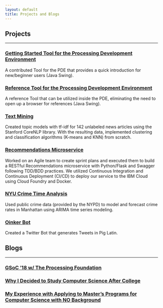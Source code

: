 ```yaml
---
layout: default
title: Projects and Blogs
---
```


## Projects
----
### <a href="https://www.github.com/jaewhyun/GettingStarted">Getting Started Tool for the Processing Development Environment</a>

A contributed Tool for the PDE that provides a quick introduction for new/beginner users (Java Swing).

### <a href="https://www.github.com/jaewhyun/ReferenceTool">Reference Tool for the Processing Development Environment</a>

A reference Tool that can be utilized inside the PDE, eliminating the need to open up a browser for references (Java Swing).

### <a href="https://github.com/jaewhyun/text_analytics">Text Mining</a>

Created topic models with tf-idf for 142 unlabeled news articles using the Stanford CoreNLP library. With the resulting data, implemented clustering and classification algorithms (K-means and KNN) from scratch.

### <a href="https://github.com/NYU-DevOps-S18-Recommendations/recommendations">Recommendations Microservice</a>

Worked on an Agile team to create sprint plans and executed them to build a RESTful Recommendations microservice with Python/Flask and Swagger following TDD/BDD practices. We utilized Continuous Integration and Continuous Deployment (CI/CD) to deploy our service to the IBM Cloud using Cloud Foundry and Docker.

### <a href="https://github.com/jaewhyun/nyc_crime_time_analysis">NYU Crime Time Analysis</a>

Used public crime data (provided by the NYPD) to model and forecast crime rates in Manhattan using ARIMA time series modeling.

### <a href="https://github.com/jaewhyun/oinker_bot">Oinker Bot</a>

Created a Twitter Bot that generates Tweets in Pig Latin.

## Blogs
----
### <a href="https://medium.com/@jaewhyun/gsoc-18-w-the-processing-foundation-b6e8af4d342c">GSoC ’18 w/ The Processing Foundation</a>

### <a href="https://medium.com/@jaewhyun/why-i-decided-to-study-computer-science-after-college-b2f5ddd3bffa">Why I Decided to Study Computer Science After College</a>

### <a href="https://medium.com/@jaewhyun/my-experience-with-getting-into-a-masters-program-for-computer-science-6b7af6f22cb1">My Experience with Applying to Master’s Programs for Computer Science with NO Background</a>
